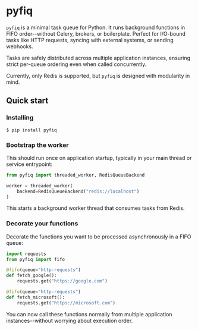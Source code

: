 # pyfiq

`pyfiq` is a minimal task queue for Python. It runs background functions in FIFO order--without Celery, brokers, or boilerplate.
Perfect for I/O-bound tasks like HTTP requests, syncing with external systems, or sending webhooks.

Tasks are safely distributed across multiple application instances, ensuring strict per-queue ordering even when called concurrently.

Currently, only Redis is supported, but `pyfiq` is designed with modularity in mind.

## Quick start

### Installing

```
$ pip install pyfiq
```

### Bootstrap the worker

This should run once on application startup, typically in your main thread or service entrypoint:

```python
from pyfiq import threaded_worker, RedisQueueBackend

worker = threaded_worker(
    backend=RedisQueueBackend("redis://localhost")
)
```

This starts a background worker thread that consumes tasks from Redis.

### Decorate your functions

Decorate the functions you want to be processed asynchronously in a FIFO queue:

```python
import requests
from pyfiq import fifo

@fifo(queue="http-requests")
def fetch_google():
    requests.get("https://google.com")

@fifo(queue="http-requests")
def fetch_microsoft():
    requests.get("https://microsoft.com")
```

You can now call these functions normally from multiple application instances--without worrying about execution order.
